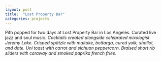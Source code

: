 ```yaml
---
layout: post
title:  "Lost Property Bar"
categories: projects
---
```


Pith popped for two days at Lost Property Bar in Los Angeles. Curated live jazz and soul music.
<em>Cocktails created alongside celebrated mixologist Jeremy Lake. Crisped spätzle with maitake, bottarga, cured
yolk, shallot, and date. Uni toast with carrot and sichuan peppercorn. Braised short rib sliders with caraway and
smoked paprika french fries</em>.
